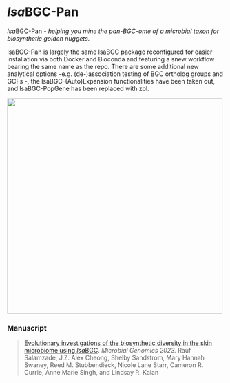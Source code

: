 # *lsa*BGC-Pan
*lsa*BGC-Pan - *helping you mine the pan-BGC-ome of a microbial taxon for biosynthetic golden nuggets.*

lsaBGC-Pan is largely the same lsaBGC package reconfigured for easier installation via both Docker and Bioconda and featuring a snew workflow bearing the same name as the repo. There are some additional new analytical options -e.g. (de-)association testing of BGC ortholog groups and GCFs -, the lsaBGC-(Auto)Expansion functionalities have been taken out, and lsaBGC-PopGene has been replaced with zol. 

<img src="https://github.com/Kalan-Lab/lsaBGC-Pan/assets/4260723/a645f86f-6094-459f-8ab6-a43bc2acae0d" width="500">

### Manuscript

> [Evolutionary investigations of the biosynthetic diversity in the skin microbiome using *lsa*BGC](https://www.microbiologyresearch.org/content/journal/mgen/10.1099/mgen.0.000988). *Microbial Genomics 2023.* Rauf Salamzade, J.Z. Alex Cheong, Shelby Sandstrom, Mary Hannah Swaney, Reed M. Stubbendieck, Nicole Lane Starr, Cameron R. Currie, Anne Marie Singh, and Lindsay R. Kalan

